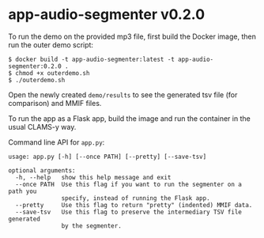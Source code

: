 # app-audio-segmenter v0.2.0

To run the demo on the provided mp3 file, first build the Docker image, then run the outer demo script:

```
$ docker build -t app-audio-segmenter:latest -t app-audio-segmenter:0.2.0 .
$ chmod +x outerdemo.sh
$ ./outerdemo.sh
```

Open the newly created `demo/results` to see the generated tsv file (for comparison) and MMIF files.

To run the app as a Flask app, build the image and run the container in the usual CLAMS-y way.

Command line API for `app.py`:

```
usage: app.py [-h] [--once PATH] [--pretty] [--save-tsv]

optional arguments:
  -h, --help   show this help message and exit
  --once PATH  Use this flag if you want to run the segmenter on a path you
               specify, instead of running the Flask app.
  --pretty     Use this flag to return "pretty" (indented) MMIF data.
  --save-tsv   Use this flag to preserve the intermediary TSV file generated
               by the segmenter.
```
